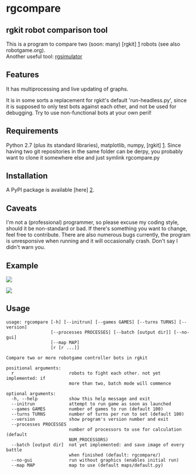 rgcompare
=========

rgkit robot comparison tool
----

This is a program to compare two (soon: many) [rgkit] [1] robots (see also robotgame.org).  
Another useful tool: [rgsimulator](https://github.com/mpeterv/rgsimulator)


Features
----
It has multiprocessing and live updating of graphs.

It is in some sorts a replacement for rgkit's default 'run-headless.py', since it is supposed to only test bots against each other, and not be
used for debugging. Try to use non-functional bots at your own peril!

Requirements
----

Python 2.7 (plus its standard libraries), matplotlib, numpy,
[rgkit] [1]. Since having two git repositories in the same folder can be derpy, you probably want to clone it somewhere else and just symlink rgcompare.py

[1]: https://github.com/WhiteHalmos/rgkit "rgkit"


Installation
----

A PyPI package is available [here] [2].


[2]: https://pypi.python.org/pypi/rgcompare "rgcompare"

Caveats
----

I'm not a (professional) programmer, so please excuse my coding style, should it be non-standard or bad. 
If there's something you want to change, feel free to contribute. There are also numerous bugs currently,
the program is unresponsive when running and it will occasionally crash. Don't say I didn't warn you.

Example
----

![](http://i.imgur.com/kiBKUjT.png)

![](http://i.imgur.com/bMXlC7G.png)


Usage
----

    
    usage: rgcompare [-h] [--initrun] [--games GAMES] [--turns TURNS] [--version]
                     [--processes PROCESSES] [--batch [output dir]] [--no-gui]
                     [--map MAP]
                     [r [r ...]]
    
    Compare two or more robotgame controller bots in rgkit
    
    positional arguments:
      r                     robots to fight each other. not yet implemented: if
                            more than two, batch mode will commence
    
    optional arguments:
      -h, --help            show this help message and exit
      --initrun             attempt to run game as soon as launched
      --games GAMES         number of games to run (default 100)
      --turns TURNS         number of turns per run to set (default 100)
      --version             show program's version number and exit
      --processes PROCESSES
                            number of processors to use for calculation (default
                            NUM_PROCESSORS)
      --batch [output dir]  not yet implemented: and save image of every battle
                            when finished (default: rgcompare/)
      --no-gui              run without graphics (enables initial run)
      --map MAP             map to use (default maps/default.py)
